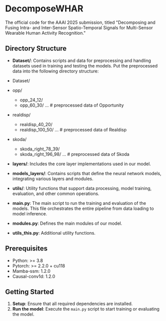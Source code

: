 # DecomposeWHAR
The official code for the AAAI 2025 submission, titled "Decomposing and Fusing Intra- and Inter-Sensor Spatio-Temporal Signals for Multi-Sensor Wearable Human Activity Recognition."

## Directory Structure

- **Dataset/**: Contains scripts and data for preprocessing and handling datasets used in training and testing the models. Put the preprocessed data into the following directory structure:
 - Dataset/
 - opp/
   - opp_24_12/
   - opp_60_30/
      ... # preprocessed data of Opportunity
 - realdisp/
   - realdisp_40_20/
   - realdisp_100_50/
      ... # preprocessed data of Realdisp
 - skoda/
   - skoda_right_78_39/
   - skoda_right_196_98/
      ... # preprocessed data of Skoda
  
- **layers/**: Includes the core layer implementations used in our model.

- **models_layers/**: Contains scripts that define the neural network models, integrating various layers and modules.

- **utils/**: Utility functions that support data processing, model training, evaluation, and other common operations.

- **main.py**: The main script to run the training and evaluation of the models. This file orchestrates the entire pipeline from data loading to model inference.

- **modules.py**: Defines the main modules of our model.

- **utils_this.py**: Additional utility functions.

## Prerequisites
- Python: >= 3.8
- Pytorch: >= 2.2.0 + cu118
- Mamba-ssm: 1.2.0
- Causal-conv1d: 1.2.0


## Getting Started

1. **Setup**: Ensure that all required dependencies are installed.
2. **Run the model**: Execute the `main.py` script to start training or evaluating the model.

